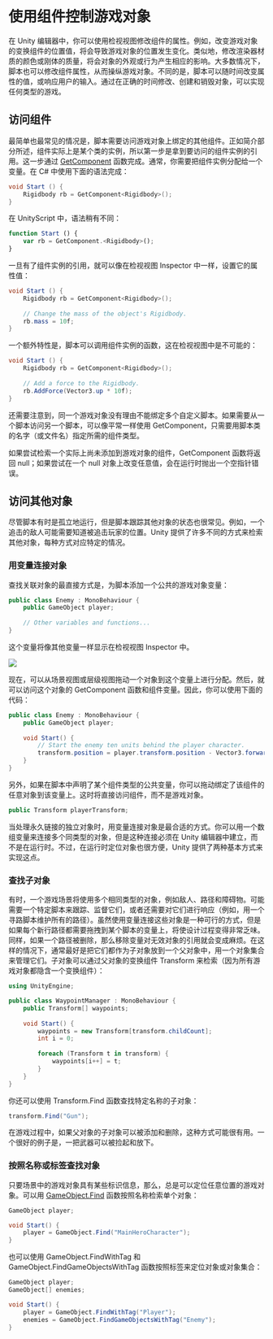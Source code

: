 <!-- Unity Manual > Scripting > Scripting Overview > Controlling GameObjects Using Components -->

<!-- # Controlling GameObjects Using Components -->
# 使用组件控制游戏对象

<!-- In the Unity editor, you make changes to Component properties using the Inspector. So, for example, changes to the position values of the Transform Component will result in a change to the GameObject’s position. Similarly, you can change the color of a Renderer’s material or the mass of a Rigidbody with a corresponding effect on the appearance or behavior of the GameObject. For the most part, scripting is also about modifying Component properties to manipulate GameObjects. The difference, though, is that a script can vary a property’s value gradually over time or in response to input from the user. By changing, creating and destroying objects at the right time, any kind of gameplay can be implemented. -->

在 Unity 编辑器中，你可以使用检视视图修改组件的属性。例如，改变游戏对象的变换组件的位置值，将会导致游戏对象的位置发生变化。类似地，修改渲染器材质的颜色或刚体的质量，将会对象的外观或行为产生相应的影响。大多数情况下，脚本也可以修改组件属性，从而操纵游戏对象。不同的是，脚本可以随时间改变属性的值，或响应用户的输入。通过在正确的时间修改、创建和销毁对象，可以实现任何类型的游戏。

<!-- ## Accessing Components -->
## 访问组件

<!-- The simplest and most common case is where a script needs access to other Components attached to the same GameObject. As mentioned in the Introduction section, a Component is actually an instance of a class so the first step is to get a reference to the Component instance you want to work with. This is done with the [GetComponent](https://docs.unity3d.com/ScriptReference/Component.GetComponent.html) function. Typically, you want to assign the Component object to a variable, which is done in C# using the following syntax: -->

最简单也最常见的情况是，脚本需要访问游戏对象上绑定的其他组件。正如简介部分所述，组件实际上是某个类的实例，所以第一步是拿到要访问的组件实例的引用。这一步通过 [GetComponent] 函数完成。通常，你需要把组件实例分配给一个变量。在 C# 中使用下面的语法完成：

[GetComponent]: https://docs.unity3d.com/ScriptReference/Component.GetComponent.html

```cs
void Start () {
    Rigidbody rb = GetComponent<Rigidbody>();
}
```

<!-- In UnityScript, the syntax is subtly different: -->

在 UnityScript 中，语法稍有不同：

```js
function Start () {
    var rb = GetComponent.<Rigidbody>();
}
```

<!-- Once you have a reference to a Component instance, you can set the values of its properties much as you would in the Inspector: -->

一旦有了组件实例的引用，就可以像在检视视图 Inspector 中一样，设置它的属性值：

```cs
void Start () {
    Rigidbody rb = GetComponent<Rigidbody>();
    
    // Change the mass of the object's Rigidbody.
    rb.mass = 10f;
}
```

<!-- An extra feature that is not available in the Inspector is the possibility of calling functions on Component instances: -->

一个额外特性是，脚本可以调用组件实例的函数，这在检视视图中是不可能的：

```cs
void Start () {
    Rigidbody rb = GetComponent<Rigidbody>();
    
    // Add a force to the Rigidbody.
    rb.AddForce(Vector3.up * 10f);
}
```

<!-- Note also that there is no reason why you can’t have more than one custom script attached to the same object. If you need to access one script from another, you can use GetComponent as usual and just use the name of the script class (or the filename) to specify the Component type you want. -->

还需要注意到，同一个游戏对象没有理由不能绑定多个自定义脚本。如果需要从一个脚本访问另一个脚本，可以像平常一样使用 GetComponent，只需要用脚本类的名字（或文件名）指定所需的组件类型。

<!-- If you attempt to retrieve a Component that hasn’t actually been added to the GameObject then GetComponent will return null; you will get a null reference error at runtime if you try to change any values on a null object. -->

如果尝试检索一个实际上尚未添加到游戏对象的组件，GetComponent 函数将返回 null；如果尝试在一个 null 对象上改变任意值，会在运行时抛出一个空指针错误。

<!-- ## Accessing Other Objects -->
## 访问其他对象

<!-- Although they sometimes operate in isolation, it is common for scripts to keep track of other objects. For example, a pursuing enemy might need to know the position of the player. Unity provides a number of different ways to retrieve other objects, each appropriate to certain situations. -->

尽管脚本有时是孤立地运行，但是脚本跟踪其他对象的状态也很常见。例如，一个追击的敌人可能需要知道被追击玩家的位置。Unity 提供了许多不同的方式来检索其他对象，每种方式对应特定的情况。

<!-- ### Linking Objects with Variables -->
### 用变量连接对象

<!-- The most straightforward way to find a related GameObject is to add a public GameObject variable to the script: -->

查找关联对象的最直接方式是，为脚本添加一个公共的游戏对象变量：

```cs
public class Enemy : MonoBehaviour {
    public GameObject player;
    
    // Other variables and functions...
}
```

<!-- This variable will be visible in the Inspector like any other: -->

这个变量将像其他变量一样显示在检视视图 Inspector 中。

![](https://docs.unity3d.com/uploads/Main/GameObjectPublicVar.png)

<!-- You can now drag an object from the scene or Hierarchy panel onto this variable to assign it. The GetComponent function and Component access variables are available for this object as with any other, so you can use code like the following: -->

现在，可以从场景视图或层级视图拖动一个对象到这个变量上进行分配。然后，就可以访问这个对象的 GetComponent 函数和组件变量。因此，你可以使用下面的代码：

```cs
public class Enemy : MonoBehaviour {
    public GameObject player;
    
    void Start() {
        // Start the enemy ten units behind the player character.
        transform.position = player.transform.position - Vector3.forward * 10f;
    }
}
```

<!-- Additionally, if declare a public variable of a Component type in your script, you can drag any GameObject that has that Component attached onto it. This will access the Component directly rather than the GameObject itself. -->

另外，如果在脚本中声明了某个组件类型的公共变量，你可以拖动绑定了该组件的任意对象到该变量上。这时将直接访问组件，而不是游戏对象。

```cs
public Transform playerTransform;
```

<!-- Linking objects together with variables is most useful when you are dealing with individual objects that have permanent connections. You can use an array variable to link several objects of the same type, but the connections must still be made in the Unity editor rather than at runtime. It is often convenient to locate objects at runtime and Unity provides two basic ways to do this, as described below. -->

当处理永久链接的独立对象时，用变量连接对象是最合适的方式。你可以用一个数组变量来连接多个同类型的对象，但是这种连接必须在 Unity 编辑器中建立，而不是在运行时。不过，在运行时定位对象也很方便，Unity 提供了两种基本方式来实现这点。

<!-- ### Finding Child Objects -->
### 查找子对象

<!-- Sometimes, a game scene will make use of a number of objects of the same type, such as enemies, waypoints and obstacles. These may need to be tracked by a particular script that supervises or reacts to them (eg, all waypoints may need to be available to a pathfinding script). Using variables to link these objects is a possibility but it will make the design process tedious if each new waypoint has to be dragged to a variable on a script. Likewise, if a waypoint is deleted then it is a nuisance to have to remove the variable reference to the missing object. In cases like this, it is often better to manage a set of objects by making them all children of one parent object. The child objects can be retreived using the parent’s Transform Component (since all GameObjects implicitly have a Transform): -->

有时，一个游戏场景将使用多个相同类型的对象，例如敌人、路径和障碍物。可能需要一个特定脚本来跟踪、监督它们，或者还需要对它们进行响应（例如，用一个寻路脚本维护所有的路径）。虽然使用变量连接这些对象是一种可行的方式，但是如果每个新行路径都需要拖拽到某个脚本的变量上，将使设计过程变得非常乏味。同样，如果一个路径被删除，那么移除变量对无效对象的引用就会变成麻烦。在这样的情况下，通常最好是把它们都作为子对象放到一个父对象中，用一个对象集合来管理它们。子对象可以通过父对象的变换组件 Transform 来检索（因为所有游戏对象都隐含一个变换组件）：

```cs
using UnityEngine;

public class WaypointManager : MonoBehaviour {
    public Transform[] waypoints;
    
    void Start() {
        waypoints = new Transform[transform.childCount];
        int i = 0;
        
        foreach (Transform t in transform) {
            waypoints[i++] = t;
        }
    }
}
```

<!-- You can also locate a specific child object by name using the Transform.Find function: -->

你还可以使用 Transform.Find 函数查找特定名称的子对象：

```cs
transform.Find("Gun");
```

<!-- This can be useful when an object has a child that can be added and removed during gameplay. A weapon that can be picked up and put down is a good example of this. -->

在游戏过程中，如果父对象的子对象可以被添加和删除，这种方式可能很有用。一个很好的例子是，一把武器可以被捡起和放下。

<!-- ### Finding Objects by Name or Tag -->
### 按照名称或标签查找对象

<!-- It is always possible to locate GameObjects anywhere in the scene hierarchy as long as you have some information to identify them. Individual objects can be retrieved by name using the [GameObject.Find](https://docs.unity3d.com/ScriptReference/GameObject.Find.html) function: -->

只要场景中的游戏对象具有某些标识信息，那么，总是可以定位任意位置的游戏对象。可以用 [GameObject.Find] 函数按照名称检索单个对象：

[GameObject.Find]: https://docs.unity3d.com/ScriptReference/GameObject.Find.html

```cs
GameObject player;

void Start() {
    player = GameObject.Find("MainHeroCharacter");
}
```

<!-- An object or a collection of objects can also be located by their tag using the GameObject.FindWithTag and GameObject.FindGameObjectsWithTag functions:- -->

也可以使用 GameObject.FindWithTag 和 GameObject.FindGameObjectsWithTag 函数按照标签来定位对象或对象集合：


```cs
GameObject player;
GameObject[] enemies;

void Start() {
    player = GameObject.FindWithTag("Player");
    enemies = GameObject.FindGameObjectsWithTag("Enemy");
}
```
